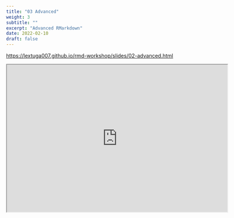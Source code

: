 ```yaml
---
title: "03 Advanced"
weight: 3
subtitle: ""
excerpt: "Advanced RMarkdown"
date: 2022-02-10
draft: false
---
```


https://lextuga007.github.io/rmd-workshop/slides/02-advanced.html

<iframe src="https://lextuga007.github.io/rmd-workshop/slides/slides/02-advanced.html" width="600" height="400" loading="lazy" allowfullscreen></iframe> <script>fitvids('.shareagain', {players: 'iframe'});</script>

